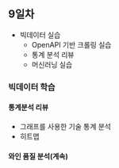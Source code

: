 ## 9일차

- 빅데이터 실습
  - OpenAPI 기반 크롤링 실습
  - 통계 분석 리뷰
  - 머신러닝 실습

### 빅데이터 학습

#### 통계분석 리뷰

- 그래프를 사용한 기술 통계 분석
- 히트맵

#### 와인 품질 분석(계속)

